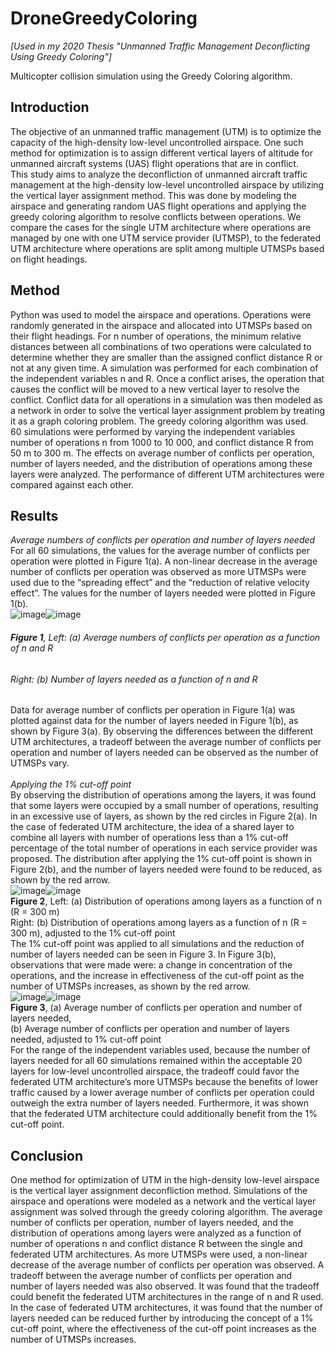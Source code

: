 # DroneGreedyColoring
*[Used in my 2020 Thesis "Unmanned Traffic Management Deconflicting Using Greedy Coloring"]*

Multicopter collision simulation using the Greedy Coloring algorithm.

## Introduction
The objective of an unmanned traffic management (UTM) is to optimize the capacity of the high-density low-level 
uncontrolled airspace. One such method for optimization is to assign different vertical layers of altitude for 
unmanned aircraft systems (UAS) flight operations that are in conflict.</br>
This study aims to analyze the deconfliction of unmanned aircraft traffic management at the high-density low-level 
uncontrolled airspace by utilizing the vertical layer assignment method. This was done by modeling the airspace 
and generating random UAS flight operations and applying the greedy coloring algorithm to resolve conflicts 
between operations. We compare the cases for the single UTM architecture where operations are managed by one 
with one UTM service provider (UTMSP), to the federated UTM architecture where operations are split among 
multiple UTMSPs based on flight headings.

## Method
Python was used to model the airspace and operations. Operations were randomly generated in the airspace and 
allocated into UTMSPs based on their flight headings. For n number of operations, the minimum relative distances
between all combinations of two operations were calculated to determine whether they are smaller than the assigned 
conflict distance R or not at any given time. A simulation was performed for each combination of the independent 
variables n and R. Once a conflict arises, the operation that causes the conflict will be moved to a new vertical layer 
to resolve the conflict. Conflict data for all operations in a simulation was then modeled as a network in order to 
solve the vertical layer assignment problem by treating it as a graph coloring problem. The greedy coloring 
algorithm was used.</br>
60 simulations were performed by varying the independent variables number of operations n from 1000 to
10 000, and conflict distance R from 50 m to 300 m. The effects on average number of conflicts per operation, 
number of layers needed, and the distribution of operations among these layers were analyzed. The performance of 
different UTM architectures were compared against each other.

## Results
*Average numbers of conflicts per operation and number of layers needed*</br>
For all 60 simulations, the values for the average number of conflicts per operation were plotted in Figure 1(a). A 
non-linear decrease in the average number of conflicts per operation was observed as more UTMSPs were used due 
to the “spreading effect” and the “reduction of relative velocity effect”. The values for the number of layers needed 
were plotted in Figure 1(b).</br>
![image](https://github.com/lattecatte/DroneGreedyColoring/assets/154484150/315576bb-4485-406c-a3c3-5d263667c156)![image](https://github.com/lattecatte/DroneGreedyColoring/assets/154484150/064df05d-91f0-4fd4-a677-5e880d73b35f)</br>
###### **Figure 1**, Left: (a) Average numbers of conflicts per operation as a function of n and R</br>
###### Right: (b) Number of layers needed as a function of n and R</br>
Data for average number of conflicts per operation in Figure 1(a) was plotted against data for the number of layers needed in Figure 1(b), as shown by Figure 3(a). By observing the differences between the different UTM architectures, a tradeoff between the average number of conflicts per operation and number of layers needed can be observed as the number of UTMSPs vary.</br>
</br>
*Applying the 1% cut-off point*</br>
By observing the distribution of operations among the layers, it was found that some layers were occupied by a small number of operations, resulting in an excessive use of layers, as shown by the red circles in Figure 2(a). In the case of federated UTM architecture, the idea of a shared layer to combine all layers with number of operations less than a 1% cut-off percentage of the total number of operations in each service provider was proposed. The distribution after applying the 1% cut-off point is shown in Figure 2(b), and the number of layers needed were found to be reduced, as shown by the red arrow.</br>
![image](https://github.com/lattecatte/DroneGreedyColoring/assets/154484150/91cbbf70-8cef-40d5-8fc1-9a4112600c4f)![image](https://github.com/lattecatte/DroneGreedyColoring/assets/154484150/bd36f189-4395-4574-aae2-d8d834fdb0c6)</br>
**Figure 2**, Left: (a) Distribution of operations among layers as a function of n (R = 300 m)</br>
Right: (b) Distribution of operations among layers as a function of n (R = 300 m), adjusted to the 1% cut-off point</br>
The 1% cut-off point was applied to all simulations and the reduction of number of layers needed can be seen in Figure 3. In Figure 3(b), observations that were made were: a change in concentration of the operations, and the increase in effectiveness of the cut-off point as the number of UTMSPs increases, as shown by the red arrow.</br>
![image](https://github.com/lattecatte/DroneGreedyColoring/assets/154484150/31f32beb-608b-439b-9f99-66deb7188b56)![image](https://github.com/lattecatte/DroneGreedyColoring/assets/154484150/955463e8-175e-4f46-8128-4c13a5beeb2f)</br>
**Figure 3**, (a) Average number of conflicts per operation and number of layers needed,</br>
(b) Average number of conflicts per operation and number of layers needed, adjusted to 1% cut-off point</br>
For the range of the independent variables used, because the number of layers needed for all 60 simulations remained within the acceptable 20 layers for low-level uncontrolled airspace, the tradeoff could favor the federated UTM architecture’s more UTMSPs because the benefits of lower traffic caused by a lower average number of conflicts per operation could outweigh the extra number of layers needed. Furthermore, it was shown that the federated UTM architecture could additionally benefit from the 1% cut-off point.</br>

## Conclusion
One method for optimization of UTM in the high-density low-level airspace is the vertical layer assignment deconfliction method. Simulations of the airspace and operations were modeled as a network and the vertical layer assignment was solved through the greedy coloring algorithm. The average number of conflicts per operation, number of layers needed, and the distribution of operations among layers were analyzed as a function of number of operations n and conflict distance R between the single and federated UTM architectures. As more UTMSPs were used, a non-linear decrease of the average number of conflicts per operation was observed. A tradeoff between the average number of conflicts per operation and number of layers needed was also observed. It was found that the tradeoff could benefit the federated UTM architectures in the range of n and R used. In the case of federated UTM architectures, it was found that the number of layers needed can be reduced further by introducing the concept of a 1% cut-off point, where the effectiveness of the cut-off point increases as the number of UTMSPs increases.


